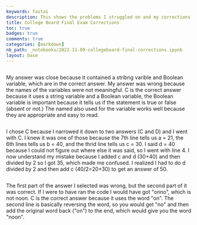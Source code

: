 ```yaml
---
keywords: fastai
description: This shows the problems I struggled on and my corrections for them
title: College Board Final Exam Corrections
toc: true 
badges: true
comments: true
categories: [markdown]
nb_path: _notebooks/2022-11-09-collegeboard-final-corrections.ipynb
layout: base
---
```


<!--
#################################################
### THIS FILE WAS AUTOGENERATED! DO NOT EDIT! ###
#################################################
# file to edit: _notebooks/2022-11-09-collegeboard-final-corrections.ipynb
-->

<div class="container" id="notebook-container">
        
<div class="cell border-box-sizing text_cell rendered"><div class="inner_cell">
<div class="text_cell_render border-box-sizing rendered_html">
<p><img src="https://lh3.googleusercontent.com/g_9DmooIadPkG2GXSvO4XwHv_NjxQ2RApNa9-q8H3C_Iip0PKDN9AmuwhGpQcdMypmAhGECuDPjvFmXYKQM_4FBinfvwyVahDDijYTtYh0DTtqlrNRvK3vMcZOZhg5uzuo_qSAyyW76kYmBCYDjU2Dv_4YRN9cVYrrZkHqru-wfFyRSuTFP62UC5Oawd7Fwv6_2_JVd9CydDyaoXS7HtExdbHKlr0pg-2yNQngR9wnlVVhpC3XTCeHkR-6HnFyM-MaFr9JayvzFRl20P_rjN5u48kzf4sL_hyKTWFUP0HWSBQa5NLfnFDFRoZqeXMfrxV2yvs8tZ7V2hk-qpH2vY9jO7uqOltL8g4TCgBMJA7FPl2qWIxPcsolBM7vLpx2dE-qMvibVyfnuJrblTojJxWh1SxCZYvzjpgxmYp46kjqFUMZCO-KJHPdPZ9qNn_raJ6Prd6UUep_d-buA9XnV0O7cn61pgfqmbS1Xvy0Tn4FKzSkN7nhR2Bhz_S_pWVYrLJaKGbEbJj5jDbHRM00F86-phhcrIgjr1xctU2aiGmLRxP50SpcMyOMbzhEE4EW7VG2NsHJD0GxPqw9syZG4iLHdJBLWoKgynG_yybceOhbsyVQfl0hB593_IttwlFiaDR7imOXKpPWB4dXFg3PzW03tZUgAF9Hjdt6GGSc5Y0ZpiL_svmS7du1IVOttZ6GcBpL7ffszSk5OZXgL4HJIZO1N2PjaAYsjf653x8jxVJVgPpUA26Q8-ukGe50KtHGt-ux-N5wJIOudNjTHdcSywfrX-m5YusEEt1XgQ761aMS-I2N-WvOyyyBIIqfvSpaA3C96_zQVwS5LqAExh9rwFlt3bfAB-a-UBkeNqpwBuUPo599uRmp_EQwd9Jm2UaO-0kFYOE05iQCh9GdbbTk1Uk22wMvfVUGP9AWY7BILx0DKc=w1856-h698-no?authuser=0" alt=""></p>
<p>My answer was close because it contained a stribng varible and Boolean variable, which are in the correct answer. My answer was wrong because the names of the variables were not meaningful. C is the correct answer because it uses a string variable and a Boolean variable, the Boolean variable is important because it tells us if the statement is true or false (absent or not.) The named also used for the variable works well because they are appropriate and easy to read.</p>

</div>
</div>
</div>
<div class="cell border-box-sizing text_cell rendered"><div class="inner_cell">
<div class="text_cell_render border-box-sizing rendered_html">
<p><img src="https://lh3.googleusercontent.com/8NM6Jum0R_GiEeb5Z2SVdAI61GrcQtrba_1LeZKhCfE4jRETB3KeC3o_rFvehaY1QYe76zrBrifhMWyHE_bNAjIRLvqL1wxyl1-spZ1rEfzTRGMuIkaNbrNAhH07ZxicVg0lfLIaQX_B_8rDue2VtsbMukM5y5thi062IvefW4Yy828j9WDNpr8Omp-8HnLs4kkKLzbgcmMJso_NnT5zQloAK7wSc54YgeZ5TDsLeSaPkoy9fYgmgQjQuNM0v_8LziLD_LbuXJsqSBcI-i1zyGUg2XUcX2V7lP0SN6oWU2h03vBUeQha58JiyjYflV342oo58CbrHP0qxGsUsXzH9BCbVdpLXG5hWPbPQeLePXhKBNVXA7sSWw8UMkdNCXSYWq53bR8pa48gxfA713tyH6G2xCRbRbTpMDEIQAYQW6-PgX5anFTj-HybS8UvyyYDLoj52LgCxyT2int9eh_UsxJYU5DsEN6Ou_m-sB75ZDBZD-vykfHMz4iFWKYnfoAAoZpdL53PZ6p9aKLdv4oOQKJQaun-zFq8zHDbx08XWQ8ont9tPbDif_9ibHCoT15OVQz5mb4v23aDIUJzGZM6bfJ3Cw7BMe2QJL7CraZwLr-DmiF2QSxe_QZfv4-LMjJKmRQdxwF-wNYf0Yj3o8wGjNWX-X7_Gghrkj63mTd2U0dZlEvy4tw8I_gEVf-auXlaZboqK11rKnDx2kNdaAcnv9r7wiLh_-a8B3Bgb5DOJ74npIROTSt4ePTeENlVcXwGM5nyKfGQrc04q62anSzHO9h1QbETg8rEYvfeq3ELGYBxdwvwSL2Qsd6K-7QXhfElcrdiDBg5nMpg9DuSE1H5GMdMuQPO6bc8FpLz7Nxug9XJOpCgm92TvMPwgUw6Uj3FsEIThBg3XLTn2eKEHAKqqT1A9K3mGMdzry37i3mu1lSg=w1866-h1396-no?authuser=0" alt=""></p>
<p>I chose C because I narrowed it down to two answers (C and D) and I went with C. I knew it was one of those because the 7th line tells us a = 21, the 6th lines tells us b = 40, and the thrid line tells us c = 30. I said d = 40 because I could not figure out where else it was said, so I went with line 4. I now understand my mistake because I added c and d (30+40) and then divided by 2 so I got 35, which made me confused. I realized I had to do d divided by 2 and then add c (40/2=20+30) to get an answer of 50.</p>

</div>
</div>
</div>
<div class="cell border-box-sizing text_cell rendered"><div class="inner_cell">
<div class="text_cell_render border-box-sizing rendered_html">
<p><img src="https://lh3.googleusercontent.com/2ffo3eU-CmkCJEFpwffTIs4lFlzDrt4ybmk7emWUdDqa6E-ZColmCwYlJ7k0PEbXmYxg53hhHGHQRGsKyWi4rijB3-HWUqobpsfRsk9N3XoOOsbe_BXiuf9zmsgGytdEkAFSaF3hmZvy-_LDXnM0Sckdm7jxIKfqXWXqhKLCdpQpG8Zoml64v0K3RZmkll6EnRIxYz_AZh_sEjnpfyITycJnZKrEYAW8uLanQI5Z2GCxEpc4j_pi9_D8qcOqVk695_d-zoVwR_T0q1zatf4O9guf0l_riDEBTECa5q-Rl_qDXZoNUcLJiefns7pPfley3uLtRJPirpubBfPqYez5RSMTooP9jzxoa0AMRiFdnt6Fu953gzmIR0LLmASyB1VlF9PxDTBb_eAC_XVncmRgy6poKFlfgZorNzgC2ocKpwFimRp1EtEvRQdg1nDs0GpNTTGNKyzeKcz3l2kn1aRw-hT4N9tqD9ZXeVj24JzOC4Viqxj71JKA7zcGOtVsUMRpPf0kR9kHobysjjKAF68LCGI8a8s7944JtD1Z9a1HQGjN0cdF_fwGTBkVf4lBPZp7_Cl11xJV2cA6ws-TxFrHvmzCpl580FLkKPjazg37gMnpBmHYjAYFG-_S8pr2u6dvOTa8lYJp3jixtCYYFlIDaLfnKq9qXKfd9lqjFC5AOb13m-WcpFFbZks1Sagp5EAiWA16ZRAQaGcDa6NTFtsqkSiA-ehAEU8PKsT-pyBvI0PXdvkK7AdqsGbtxqlgAofL_KVojOnsj1hO6fAbZ-AiB1u9rYRn0I2ey1ztRAU2d2EX0LMdU9pqgwyl5p5nOEtNjD-jgsxGSxZwjFmYjmmCvn9H2nw8HlaebaqBIFlKfhFc7TFYU0JvPjgNTmmlD2w5fPO2NQvV0fPwPLC2piXvSUYPzsOxUS76A93gu0zAsRKv=w1850-h1008-no?authuser=0" alt=""></p>
<p>The first part of the answer I selected was wrong, but the second part of it was correct. If I were to have ran the code I would have got "onno", which is not noon. C is the correct answer because it uses the word "on". The second line is basically reversing the word, so you would get "no" and then add the original word back ("on") to the end, which would give you the word "noon".</p>

</div>
</div>
</div>
</div>
 

